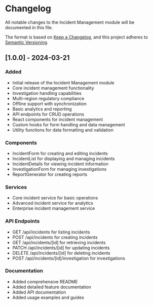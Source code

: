 # Changelog

All notable changes to the Incident Management module will be documented in this file.

The format is based on [Keep a Changelog](https://keepachangelog.com/en/1.0.0/),
and this project adheres to [Semantic Versioning](https://semver.org/spec/v2.0.0.html).

## [1.0.0] - 2024-03-21

### Added
- Initial release of the Incident Management module
- Core incident management functionality
- Investigation handling capabilities
- Multi-region regulatory compliance
- Offline support with synchronization
- Basic analytics and reporting
- API endpoints for CRUD operations
- React components for incident management
- Custom hooks for form handling and data management
- Utility functions for data formatting and validation

### Components
- IncidentForm for creating and editing incidents
- IncidentList for displaying and managing incidents
- IncidentDetails for viewing incident information
- InvestigationForm for managing investigations
- ReportGenerator for creating reports

### Services
- Core incident service for basic operations
- Advanced incident service for analytics
- Enterprise incident management service

### API Endpoints
- GET /api/incidents for listing incidents
- POST /api/incidents for creating incidents
- GET /api/incidents/[id] for retrieving incidents
- PATCH /api/incidents/[id] for updating incidents
- DELETE /api/incidents/[id] for deleting incidents
- POST /api/incidents/[id]/investigation for investigations

### Documentation
- Added comprehensive README
- Added detailed feature documentation
- Added API documentation
- Added usage examples and guides 